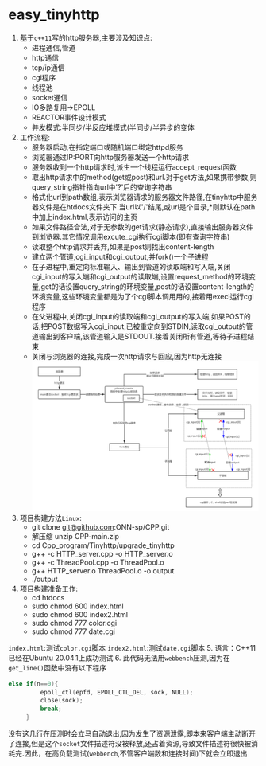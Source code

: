 # easy_tinyhttp
1. 基于`c++11`写的http服务器,主要涉及知识点:
   *  进程通信,管道
   *  http通信
   *  tcp/ip通信
   *  cgi程序
   *  线程池
   *  socket通信
   *  IO多路复用->EPOLL
   *  REACTOR事件设计模式
   *  并发模式:半同步/半反应堆模式(半同步/半异步的变体
2. 工作流程:
   * 服务器启动,在指定端口或随机端口绑定httpd服务
   * 浏览器通过IP:PORT向http服务器发送一个http请求
   * 服务器收到一个http请求时,派生一个线程运行accept_request函数
   * 取出http请求中的method(get或post)和url.对于get方法,如果携带参数,则query_string指针指向url中'?'后的查询字符串
   * 格式化url到path数组,表示浏览器请求的服务器文件路径,在tinyhttp中服务器文件是在htdocs文件夹下.当url以'/'结尾,或url是个目录,*则默认在path中加上index.html,表示访问的主页
   * 如果文件路径合法,对于无参数的get请求(静态请求),直接输出服务器文件到浏览器.其它情况调用excute_cgi执行cgi脚本(即有查询字符串)
   * 读取整个http请求并丢弃,如果是post则找出content-length
   * 建立两个管道,cgi_input和cgi_output,并fork()一个子进程
   * 在子进程中,重定向标准输入、输出到管道的读取端和写入端,关闭cgi_input的写入端和cgi_output的读取端,设置request_method的环境变量,get的话设置query_string的环境变量,post的话设置content-length的环境变量,这些环境变量都是为了个cgi脚本调用用的,接着用execl运行cgi程序
   * 在父进程中,关闭cgi_input的读取端和cgi_output的写入端,如果POST的话,把POST数据写入cgi_input,已被重定向到STDIN,读取cgi_output的管道输出到客户端,该管道输入是STDOUT.接着关闭所有管道,等待子进程结束
   * 关闭与浏览器的连接,完成一次http请求与回应,因为http无连接
![](流程.png)
3. 项目构建方法`Linux`:
   * git clone git@github.com:ONN-sp/CPP.git
   * 解压缩 unzip CPP-main.zip
   * cd Cpp_program/Tinyhttp/upgrade_tinyhttp
   * g++ -c HTTP_server.cpp -o HTTP_server.o
   * g++ -c ThreadPool.cpp -o ThreadPool.o
   * g++ HTTP_server.o ThreadPool.o -o output
   * ./output
4. 项目构建准备工作:
   * cd htdocs
   * sudo chmod 600 index.html
   * sudo chmod 600 index2.html
   * sudo chmod 777 color.cgi
   * sudo chmod 777 date.cgi

`index.html`:测试`color.cgi`脚本
`index2.html`:测试`date.cgi`脚本
5. 语言：C++11 已经在Ubuntu 20.04.1上成功测试
6. 此代码无法用`webbench`压测,因为在`get_line()`函数中没有以下程序
   ```C++
   else if(n==0){
            epoll_ctl(epfd, EPOLL_CTL_DEL, sock, NULL);
            close(sock);
            break;
        }
   ```
   没有这几行在压测时会立马自动退出,因为发生了资源泄露,即本来客户端主动断开了连接,但是这个`socket`文件描述符没被释放,还占着资源,导致文件描述符很快被消耗完.因此，在高负载测试(`webbench`,不管客户端数和连接时间)下就会立即退出